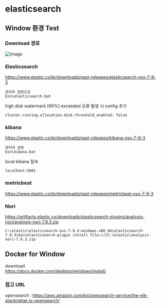 # elasticsearch

## Window 환경 Test

### Download 경로   
![image](https://user-images.githubusercontent.com/10610884/131291698-79e46ff5-aef6-4034-bde0-5f8065e3722b.png)



### Elasticsearch
https://www.elastic.co/kr/downloads/past-releases/elasticsearch-oss-7-9-3
```
관리자 권한으로
bin\elasticsearch.bat
```

high disk watermark [90%] exceeded 오류 발생 시 config 추가
```
cluster.routing.allocation.disk.threshold_enabled: false
```


### kibana
https://www.elastic.co/kr/downloads/past-releases/kibana-oss-7-9-3
```
관리자 권한
bin\kibana.bat
```
local kibana 접속   
```
localhost:5601
```




### metricbeat
https://www.elastic.co/kr/downloads/past-releases/metricbeat-oss-7-9-3

### Nori
https://artifacts.elastic.co/downloads/elasticsearch-plugins/analysis-nori/analysis-nori-7.9.3.zip
```
C:\elastic\elasticsearch-oss-7.9.3-windows-x86_64\elasticsearch-7.9.3\bin\elasticsearch-plugin install file:///C:\elastic\analysis-nori-7.9.3.zip
```


## Docker for Window

download   
https://docs.docker.com/desktop/windows/install/


### 참고 URL
opensearch : https://aws.amazon.com/ko/opensearch-service/the-elk-stack/what-is-opensearch/
